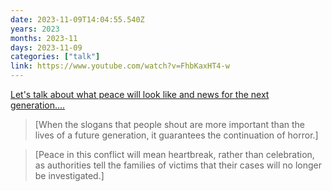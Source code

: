 ```yaml
---
date: 2023-11-09T14:04:55.540Z
years: 2023
months: 2023-11
days: 2023-11-09
categories: ["talk"]
link: https://www.youtube.com/watch?v=FhbKaxHT4-w
---
```

[Let's talk about what peace will look like and news for the next generation....](https://www.youtube.com/watch?v=FhbKaxHT4-w)

> [When the slogans that people shout are more important than the lives of a future generation, it guarantees the continuation of horror.]

> [Peace in this conflict will mean heartbreak, rather than celebration, as authorities tell the families of victims that their cases will no longer be investigated.]

